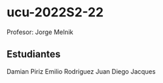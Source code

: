 # ucu-2022S2-22
Profesor: Jorge Melnik  
## Estudiantes  
Damian Piriz
Emilio Rodriguez
Juan Diego Jacques
